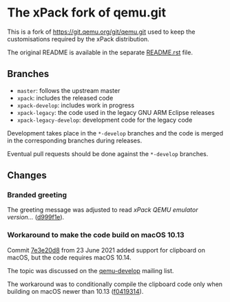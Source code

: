 # The xPack fork of qemu.git

This is a fork of <https://git.qemu.org/git/qemu.git> used to keep
the customisations required by the xPack distribution.

The original README is available in the separate [README.rst](README.rst) file.

## Branches

- `master`: follows the upstream master
- `xpack`: includes the released code
- `xpack-develop`: includes work in progress
- `xpack-legacy`: the code used in the legacy GNU ARM Eclipse releases
- `xpack-legacy-develop`: development code for the legacy code

Development takes place in the `*-develop` branches and the code
is merged in the corresponding branches during releases.

Eventual pull requests should be done against the `*-develop` branches.

## Changes

### Branded greeting

The greeting message was adjusted to read _xPack QEMU emulator version..._
([d999f1e](https://github.com/xpack-dev-tools/qemu/commit/d999f1e2801f05a8a085b6e8ff6278bf526a8912)).

### Workaround to make the code build on macOS 10.13

Commit [7e3e20d8](https://github.com/xpack-dev-tools/qemu/commit/7e3e20d89129614f4a7b2451fe321cc6ccca3b76)
from 23 June 2021 added support for clipboard on macOS, but the code requires
macOS 10.14.

The topic was discussed on the [qemu-develop](https://lists.nongnu.org/archive/html/qemu-devel/2022-01/msg01395.html) mailing list.

The workaround was to conditionally compile the clipboard code only when
building on macOS newer than 10.13
([f0419314](https://github.com/xpack-dev-tools/qemu/commit/f04193145ab2800f1e871945e326bf2e5946095e)).
